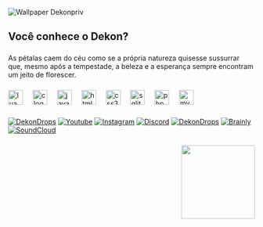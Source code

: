 ![Wallpaper Dekonpriv](https://i.imgur.com/rjBLygA.gif)

<h2 align="left">Você conhece o  Dekon?</h2>

###

<p align="left">As pétalas caem do céu como se a própria natureza quisesse sussurrar que, mesmo após a tempestade, a beleza e a esperança sempre encontram um jeito de florescer.</p>

###

<div align="left">
  <img src="https://cdn.jsdelivr.net/gh/devicons/devicon/icons/lua/lua-original.svg" height="30" alt="lua logo"  />
  <img width="12" />
  <img src="https://cdn.jsdelivr.net/gh/devicons/devicon/icons/c/c-original.svg" height="30" alt="c logo"  />
  <img width="12" />
  <img src="https://cdn.jsdelivr.net/gh/devicons/devicon/icons/javascript/javascript-original.svg" height="30" alt="javascript logo"  />
  <img width="12" />
  <img src="https://cdn.jsdelivr.net/gh/devicons/devicon/icons/html5/html5-original.svg" height="30" alt="html5 logo"  />
  <img width="12" />
  <img src="https://cdn.jsdelivr.net/gh/devicons/devicon/icons/css3/css3-original.svg" height="30" alt="css3 logo"  />
  <img width="12" />
  <img src="https://cdn.jsdelivr.net/gh/devicons/devicon/icons/sqlite/sqlite-original.svg" height="30" alt="sqlite logo"  />
  <img width="12" />
  <img src="https://cdn.jsdelivr.net/gh/devicons/devicon/icons/php/php-original.svg" height="30" alt="php logo"  />
  <img width="12" />
  <img src="https://cdn.jsdelivr.net/gh/devicons/devicon/icons/mysql/mysql-original.svg" height="30" alt="mysql logo"  />
</div>

###

[![DekonDrops](https://i.imgur.com/wCs2u6n.png)](https://dekondrops.blogspot.com/)
[![Youtube](https://i.imgur.com/cZu4uDa.png)](https://www.youtube.com/@Dekonpriv/)
[![Instagram](https://i.imgur.com/KNx94tT.png)](https://www.instagram.com/dekonpriv)
[![Discord](https://i.imgur.com/cm9pvLD.png)](https://discord.com/invite/ctxDkwurwk)
[![DekonDrops](https://i.imgur.com/MAajuJ0.png)](https://www.google.com)
[![Brainly](https://i.imgur.com/CXoh7Lg.png)](https://brainly.com.br/app/profile/47172931/answers)
[![SoundCloud](https://i.imgur.com/DuxbE5Z.png)](http://soundcloud.com/dekonofc)

###

<img align="right" height="150" src="https://i.imgur.com/OjgHpnO.png"  />

